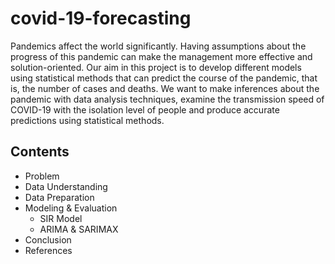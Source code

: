 # covid-19-forecasting

Pandemics affect the world significantly. Having assumptions about the progress of this pandemic can make the management more effective and solution-oriented. Our aim in this project is to develop different models using statistical methods that can predict the course of the pandemic, that is, the number of cases and deaths. We want to make inferences about the pandemic with data analysis techniques, examine the transmission speed of COVID-19 with the isolation level of people and produce accurate predictions using statistical methods.

## Contents
* Problem
* Data Understanding
* Data Preparation
* Modeling & Evaluation
  * SIR Model
  * ARIMA & SARIMAX
* Conclusion
* References
